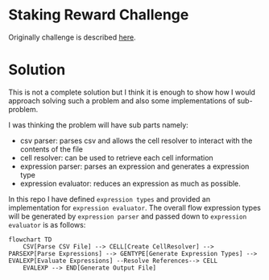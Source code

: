 # Staking Reward Challenge
Originally challenge is described [here](https://github.com/stakingrewards/engineering-challenge).

# Solution
This is not a complete solution but I think it is enough to show how I would approach solving such a problem and also some implementations of sub-problem. 

I was thinking the problem will have sub parts namely:
- csv parser: parses csv and allows the cell resolver to interact with the contents of the file
- cell resolver: can be used to retrieve each cell information
- expression parser: parses an expression and generates a expression type
- expression evaluator: reduces an expression as much as possible.

In this repo I have defined `expression types` and provided an implementation for `expression evaluator`. The overall flow expression types will be generated by `expression parser` and passed down to `expression evaluator` is as follows:

```mermaid
flowchart TD
    CSV[Parse CSV File] --> CELL[Create CellResolver] --> PARSEXP[Parse Expressions] --> GENTYPE[Generate Expression Types] --> EVALEXP[Evaluate Expressions] --Resolve References--> CELL
    EVALEXP --> END[Generate Output File]
```